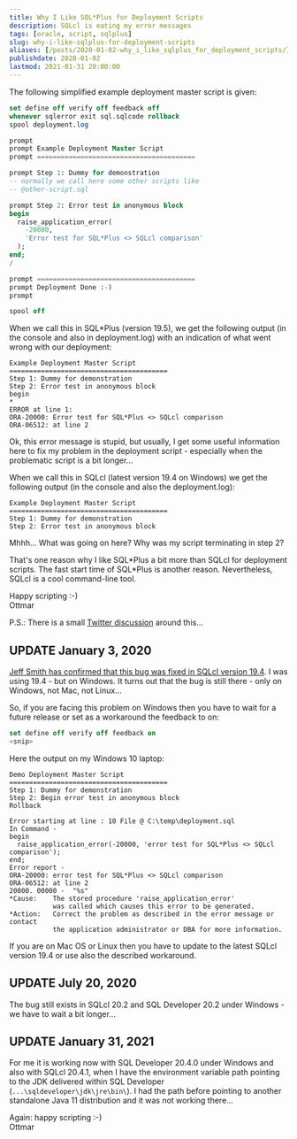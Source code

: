 ```yaml
---
title: Why I Like SQL*Plus for Deployment Scripts
description: SQLcl is eating my error messages
tags: [oracle, script, sqlplus]
slug: why-i-like-sqlplus-for-deployment-scripts
aliases: [/posts/2020-01-02-why_i_like_sqlplus_for_deployment_scripts/]
publishdate: 2020-01-02
lastmod: 2021-01-31 20:00:00
---
```


The following simplified example deployment master script is given:

```sql
set define off verify off feedback off
whenever sqlerror exit sql.sqlcode rollback
spool deployment.log

prompt
prompt Example Deployment Master Script
prompt ========================================

prompt Step 1: Dummy for demonstration
-- normally we call here some other scripts like
-- @other-script.sql

prompt Step 2: Error test in anonymous block
begin
  raise_application_error(
    -20000, 
    'Error test for SQL*Plus <> SQLcl comparison'
  );
end;
/

prompt ========================================
prompt Deployment Done :-)
prompt

spool off
```

When we call this in SQL*Plus (version 19.5), we get the following output (in
the console and also in deployment.log) with an indication of what went wrong
with our deployment:

```
Example Deployment Master Script
========================================
Step 1: Dummy for demonstration
Step 2: Error test in anonymous block
begin
*
ERROR at line 1:
ORA-20000: Error test for SQL*Plus <> SQLcl comparison 
ORA-06512: at line 2 
```

Ok, this error message is stupid, but usually, I get some useful information
here to fix my problem in the deployment script - especially when the
problematic script is a bit longer...

When we call this in SQLcl (latest version 19.4 on Windows) we get the following
output (in the console and also the deployment.log):

```
Example Deployment Master Script
========================================
Step 1: Dummy for demonstration
Step 2: Error test in anonymous block
```

Mhhh... What was going on here? Why was my script terminating in step 2?

That's one reason why I like SQL\*Plus a bit more than SQLcl for deployment
scripts. The fast start time of SQL\*Plus is another reason. Nevertheless, SQLcl
is a cool command-line tool.

Happy scripting :-)<br>
Ottmar

P.S.: There is a small [Twitter
discussion](https://twitter.com/ogobrecht/status/1212646721127366656) around
this...

## UPDATE January 3, 2020

[Jeff Smith has confirmed that this bug was fixed in SQLcl version
19.4](https://twitter.com/thatjeffsmith/status/1213102639497515009). I was using
19.4 - but on Windows. It turns out that the bug is still there - only on
Windows, not Mac, not Linux...

So, if you are facing this problem on Windows then you have to wait for a future
release or set as a workaround the feedback to on:

```sql
set define off verify off feedback on
<snip>
```

Here the output on my Windows 10 laptop:

```
Demo Deployment Master Script
========================================
Step 1: Dummy for demonstration
Step 2: Begin error test in anonymous block
Rollback

Error starting at line : 10 File @ C:\temp\deployment.sql
In Command -
begin
  raise_application_error(-20000, 'error test for SQL*Plus <> SQLcl comparison');
end;
Error report -
ORA-20000: error test for SQL*Plus <> SQLcl comparison
ORA-06512: at line 2
20000. 00000 -  "%s"
*Cause:    The stored procedure 'raise_application_error'
           was called which causes this error to be generated.
*Action:   Correct the problem as described in the error message or contact
           the application administrator or DBA for more information.
```

If you are on Mac OS or Linux then you have to update to the latest SQLcl
version 19.4 or use also the described workaround.

## UPDATE July 20, 2020

The bug still exists in SQLcl 20.2 and SQL Developer 20.2 under Windows - we
have to wait a bit longer...

## UPDATE January 31, 2021

For me it is working now with SQL Developer 20.4.0 under Windows and also with
SQLcl 20.4.1, when I have the environment variable path pointing to the JDK
delivered within SQL Developer (`...\sqldeveloper\jdk\jre\bin\`). I had the path
before pointing to another standalone Java 11 distribution and it was not
working there...

Again: happy scripting :-)\
Ottmar
